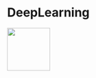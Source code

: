 # DeepLearning
<a href="URL_REDIRECT" target="blank"><img align="center" src="URL_TO_YOUR_IMAGE" height="100" /></a>
